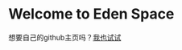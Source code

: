 # Welcome to Eden Space

想要自己的github主页吗？[我也试试](https://docs.github.com/en/github/working-with-github-pages/creating-a-github-pages-site)
